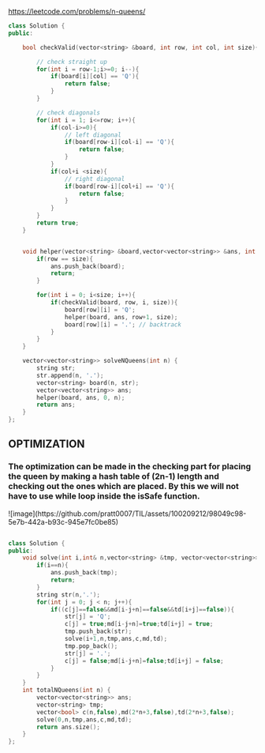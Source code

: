 https://leetcode.com/problems/n-queens/

```cpp
class Solution {
public:

    bool checkValid(vector<string> &board, int row, int col, int size){

        // check straight up 
        for(int i = row-1;i>=0; i--){
            if(board[i][col] == 'Q'){
                return false;
            }
        }

        // check diagonals
        for(int i = 1; i<=row; i++){
            if(col-i>=0){
                // left diagonal
                if(board[row-i][col-i] == 'Q'){
                    return false;
                }
            }
            if(col+i <size){
                // right diagonal
                if(board[row-i][col+i] == 'Q'){
                    return false;
                }
            }
        }
        return true;
    }


    void helper(vector<string> &board,vector<vector<string>> &ans, int row, int size){
        if(row == size){
            ans.push_back(board);
            return;
        }

        for(int i = 0; i<size; i++){
            if(checkValid(board, row, i, size)){
                board[row][i] = 'Q';
                helper(board, ans, row+1, size);
                board[row][i] = '.'; // backtrack
            }
        }
    }

    vector<vector<string>> solveNQueens(int n) {
        string str;
        str.append(n, '.');
        vector<string> board(n, str);
        vector<vector<string>> ans;
        helper(board, ans, 0, n);
        return ans;
    }
};
```
<h2>OPTIMIZATION</h2>
<h3>The optimization can be made in the checking part for placing the queen by making a hash table of (2n-1) length and checking out the ones which are placed. By this we will not have to use while loop inside the isSafe function. </h3>
![image](https://github.com/pratt0007/TIL/assets/100209212/98049c98-5e7b-442a-b93c-945e7fc0be85)

```cpp

class Solution {
public:
    void solve(int i,int& n,vector<string> &tmp, vector<vector<string>> &ans,vector<bool> &c,vector<bool> &md,vector<bool> &td){
        if(i==n){
            ans.push_back(tmp);
            return;
        }
        string str(n,'.');
        for(int j = 0; j < n; j++){
            if((c[j]==false&&md[i-j+n]==false&&td[i+j]==false)){
                str[j] = 'Q';
                c[j] = true;md[i-j+n]=true;td[i+j] = true;
                tmp.push_back(str);
                solve(i+1,n,tmp,ans,c,md,td);
                tmp.pop_back();
                str[j] = '.';
                c[j] = false;md[i-j+n]=false;td[i+j] = false;
            }
        }
    }
    int totalNQueens(int n) {
        vector<vector<string>> ans;
        vector<string> tmp;
        vector<bool> c(n,false),md(2*n+3,false),td(2*n+3,false);
        solve(0,n,tmp,ans,c,md,td);
        return ans.size();
    }
};
```
